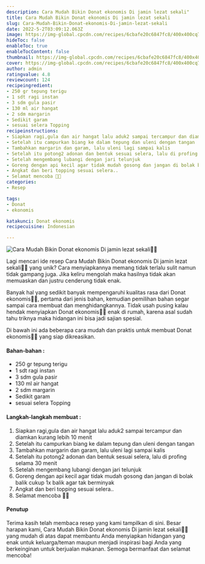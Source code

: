 ```yaml
---
description: Cara Mudah Bikin Donat ekonomis Di jamin lezat sekali"
title: Cara Mudah Bikin Donat ekonomis Di jamin lezat sekali
slug: Cara-Mudah-Bikin-Donat-ekonomis-Di-jamin-lezat-sekali
date: 2022-5-2T03:09:12.063Z
image: https://img-global.cpcdn.com/recipes/6cbafe20c6847fc8/400x400cq70/photo.jpg
hideToc: false
enableToc: true
enableTocContent: false
thumbnail: https://img-global.cpcdn.com/recipes/6cbafe20c6847fc8/400x400cq70/photo.jpg
cover: https://img-global.cpcdn.com/recipes/6cbafe20c6847fc8/400x400cq70/photo.jpg
author: admin
ratingvalue: 4.8
reviewcount: 124
recipeingredient:
- 250 gr tepung terigu
- 1 sdt ragi instan
- 3 sdm gula pasir
- 130 ml air hangat
- 2 sdm margarin
- Sedikit garam
- sesuai selera Topping
recipeinstructions:
- Siapkan ragi,gula dan air hangat lalu aduk2 sampai tercampur dan diamkan kurang lebih 10 menit
- Setelah itu campurkan biang ke dalam tepung dan uleni dengan tangan
- Tambahkan margarin dan garam, lalu uleni lagi sampai kalis
- Setelah itu potong2 adonan dan bentuk sesuai selera, lalu di profing selama 30 menit
- Setelah mengembang lubangi dengan jari telunjuk
- Goreng dengan api kecil agar tidak mudah gosong dan jangan di bolak balik cukup 1x balik agar tak berminyak
- Angkat dan beri topping sesuai selera..
- Selamat mencoba 🤗🤗
categories:
- Resep

tags:
- Donat
- ekonomis

katakunci: Donat ekonomis
recipecuisine: Indonesian

---
```


![Cara Mudah Bikin Donat ekonomis Di jamin lezat sekali👩‍🍳](https://img-global.cpcdn.com/recipes/6cbafe20c6847fc8/400x400cq70/photo.jpg)

Lagi mencari ide resep Cara Mudah Bikin Donat ekonomis Di jamin lezat sekali👩‍🍳 yang unik? Cara menyiapkannya memang tidak terlalu sulit namun tidak gampang juga. Jika keliru mengolah maka hasilnya tidak akan memuaskan dan justru cenderung tidak enak.

Banyak hal yang sedikit banyak mempengaruhi kualitas rasa dari Donat ekonomis👩‍🍳, pertama dari jenis bahan, kemudian pemilihan bahan segar sampai cara membuat dan menghidangkannya. Tidak usah pusing kalau hendak menyiapkan Donat ekonomis👩‍🍳 enak di rumah, karena asal sudah tahu triknya maka hidangan ini bisa jadi sajian spesial.

Di bawah ini ada beberapa cara mudah dan praktis untuk membuat Donat ekonomis👩‍🍳 yang siap dikreasikan.

<!--inarticleads1-->

#### Bahan-bahan :

- 250 gr tepung terigu
- 1 sdt ragi instan
- 3 sdm gula pasir
- 130 ml air hangat
- 2 sdm margarin
- Sedikit garam
- sesuai selera Topping

<!--inarticleads2-->

#### Langkah-langkah membuat :

1. Siapkan ragi,gula dan air hangat lalu aduk2 sampai tercampur dan diamkan kurang lebih 10 menit
1. Setelah itu campurkan biang ke dalam tepung dan uleni dengan tangan
1. Tambahkan margarin dan garam, lalu uleni lagi sampai kalis
1. Setelah itu potong2 adonan dan bentuk sesuai selera, lalu di profing selama 30 menit
1. Setelah mengembang lubangi dengan jari telunjuk
1. Goreng dengan api kecil agar tidak mudah gosong dan jangan di bolak balik cukup 1x balik agar tak berminyak
1. Angkat dan beri topping sesuai selera..
1. Selamat mencoba 🤗🤗

#### Penutup

Terima kasih telah membaca resep yang kami tampilkan di sini. Besar harapan kami, Cara Mudah Bikin Donat ekonomis Di jamin lezat sekali👩‍🍳 yang mudah di atas dapat membantu Anda menyiapkan hidangan yang enak untuk keluarga/teman maupun menjadi inspirasi bagi Anda yang berkeinginan untuk berjualan makanan. Semoga bermanfaat dan selamat mencoba!